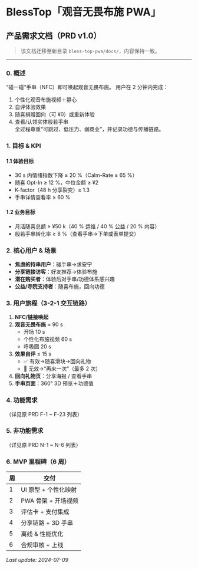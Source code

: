 # BlessTop「观音无畏布施 PWA」
## 产品需求文档（PRD v1.0）

> 该文档迁移至新目录 `bless-top-pwa/docs/`，内容保持一致。

---

### 0. 概述
“碰一碰”手串（NFC）即可唤起观音无畏布施。
用户在 2 分钟内完成：
1. 个性化观音布施视频＋静心  
2. 自评体验效果  
3. 随喜捐赠回向（可 ¥0）或重新体验  
4. 查看/认领实体般若手串  
全过程尊重“可跳过、低压力、弱商业”，并记录功德与传播链路。

### 1. 目标 & KPI
#### 1.1 体验目标
- 30 s 内情绪指数下降 ≥ 20 %（Calm-Rate ≥ 65 %）  
- 随喜 Opt-In ≥ 12 %，中位金额 ≥ ¥2  
- K-factor（48 h 分享裂变）≥ 1.3  
- 手串详情查看率 ≥ 60 %

#### 1.2 业务目标
- 月活随喜总额 ≥ ¥50 k（40 % 运维 / 40 % 公益 / 20 % 内容）  
- 般若手串转化率 ≥ 8 %（查看手串→下单或表单提交）

### 2. 核心用户 & 场景
- **焦虑的持串用户**：碰手串→求安宁  
- **分享链接访客**：好友推荐→体验布施  
- **潜在购买者**：体验后对手串/功德体系感兴趣  
- **公益/寺院支持者**：随喜布施，回向功德

### 3. 用户旅程（3-2-1 交互链路）
1. **NFC/链接唤起**  
2. **观音无畏布施** ≈ 90 s  
   - 开场 10 s  
   - 个性化布施视频 60 s  
   - 呼吸圆 20 s  
3. **效果自评** ≤ 15 s  
   - ✅ 有效→随喜滑块→回向礼物  
   - 🔄 无效→“再来一次”（最多 2 次）  
4. **回向礼物页**：分享海报 / 查看手串  
5. **手串页面**：360° 3D 预览＋功德值

### 4. 功能需求
（详见原 PRD F-1 ~ F-23 列表）

### 5. 非功能需求
（详见原 PRD N-1 ~ N-6 列表）

### 6. MVP 里程碑（6 周）
| 周 | 交付 |  
|----|------|  
|1|UI 原型 + 个性化映射|  
|2|PWA 骨架 + 开场视频|  
|3|评估卡 + 支付集成|  
|4|分享链路 + 3D 手串|  
|5|离线 & 性能优化|  
|6|合规审核 + 上线|  

_Last update: 2024-07-09_ 